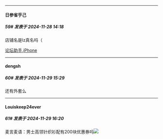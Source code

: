 ﻿
*****

####  日参省乎己  
##### 59#       发表于 2024-11-28 14:18

店铺名是lz真名吗（

[论坛助手,iPhone](https://bbs.saraba1st.com/2b/forum.php?mod=viewthread&amp;tid=2029836)


*****

####  dengsh  
##### 60#       发表于 2024-11-29 15:29

还有外套么


*****

####  Louiskeep24ever  
##### 61#       发表于 2024-11-29 16:20

麦言麦语：男士高领针织衫配有200块优惠券吗<img src="https://static.saraba1st.com/image/smiley/face2017/001.png" referrerpolicy="no-referrer">

